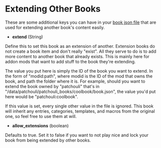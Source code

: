 # Extending Other Books

These are some additional keys you can have in your [book json file](/docs/patchouli-basics/book-json) that are used for extending another book's content easily.

* **extend** (String)

Define this to set this book as an extension of another. Extension books do not create a book item and don't really "exist". All they serve to do is to add more content to another book that already exists. This is mainly here for addon mods that want to add stuff to the book they're extending.

The value you put here is simply the ID of the book you want to extend. In the form of "modid:path", where modid is the ID of the mod that owns the book, and path the folder where it is. For example, should you want to extend the book owned by "patchouli" that's in "/data/patchouli/patchouli_books/coolbook/book.json", the value you'd put here would be "patchouli:coolbook".

If this value is set, every single other value in the file is ignored. This book will inherit any entries, categories, templates, and macros from the original one, so feel free to use them at will. 

* **allow_extensions** (boolean)

Defaults to true. Set it to false if you want to not play nice and lock your book from being extended by other books.
